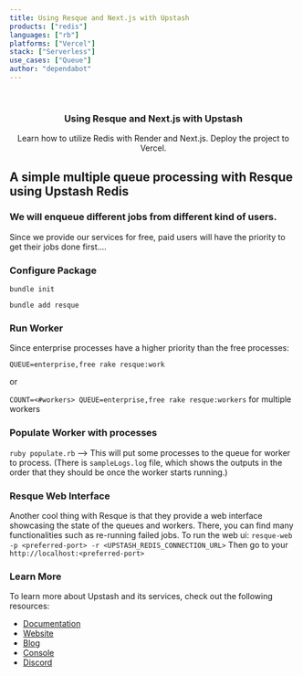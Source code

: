 ```yaml
---
title: Using Resque and Next.js with Upstash
products: ["redis"]
languages: ["rb"]
platforms: ["Vercel"]
stack: ["Serverless"]
use_cases: ["Queue"]
author: "dependabot"
---
```


<br />
<div align="center">

  <h3 align="center">Using Resque and Next.js with Upstash</h3>

  <p align="center">
    Learn how to utilize Redis with Render and Next.js. Deploy the project to Vercel.
  </p>
</div>

## A simple multiple queue processing with Resque using Upstash Redis

### We will enqueue different jobs from different kind of users.

Since we provide our services for free, paid users will have the priority to get their jobs done first....

### Configure Package

`bundle init`

`bundle add resque`

### Run Worker

Since enterprise processes have a higher priority than the free processes:

`QUEUE=enterprise,free rake resque:work`

or

`COUNT=<#workers> QUEUE=enterprise,free rake resque:workers` for multiple workers

### Populate Worker with processes

`ruby populate.rb` --> This will put some processes to the queue for worker to process.
(There is `sampleLogs.log` file, which shows the outputs in the order that they should be once the worker starts running.)

### Resque Web Interface

Another cool thing with Resque is that they provide a web interface showcasing the state of the queues and workers. There, you can find many functionalities such as re-running failed jobs. To run the web ui:
`resque-web -p <preferred-port> -r <UPSTASH_REDIS_CONNECTION_URL>`
Then go to your `http://localhost:<preferred-port>`

### Learn More

To learn more about Upstash and its services, check out the following resources:

- [Documentation](https://docs.upstash.com)
- [Website](https://upstash.com)
- [Blog](https://upstash.com/blog)
- [Console](https://console.upstash.com)
- [Discord](https://upstash.com/discord)
